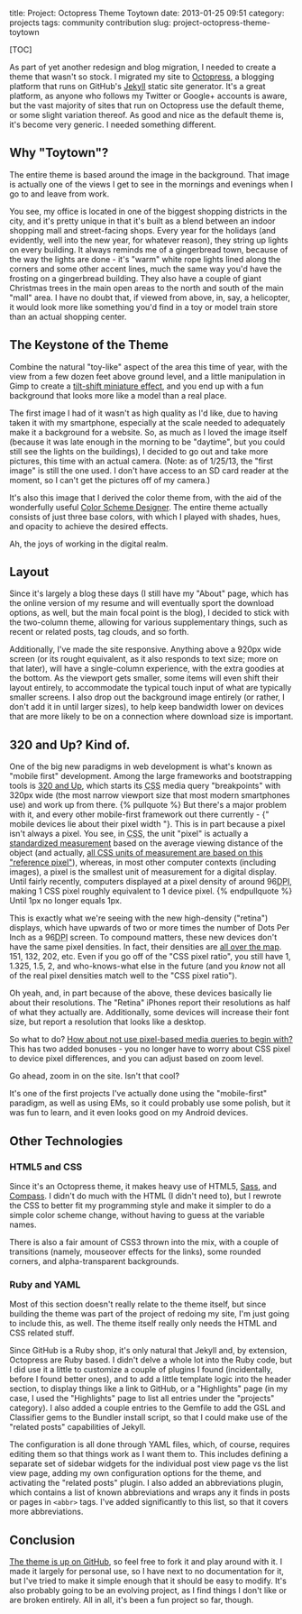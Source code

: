 title: Project: Octopress Theme Toytown
date: 2013-01-25 09:51
category: projects
tags: community contribution
slug: project-octopress-theme-toytown

[TOC]

As part of yet another redesign and blog migration, I needed to create a theme that wasn't so stock. I migrated my site to [Octopress](http://octopress.org/), a blogging platform that runs on GitHub's [Jekyll](http://jekyllrb.com/) static site generator. It's a great platform, as anyone who follows my Twitter or Google+ accounts is aware, but the vast majority of sites that run on Octopress use the default theme, or some slight variation thereof. As good and nice as the default theme is, it's become very generic. I needed something different.
<!-- more -->

## Why "Toytown"?

The entire theme is based around the image in the background. That image is actually one of the views I get to see in the mornings and evenings when I go to and leave from work.

You see, my office is located in one of the biggest shopping districts in the city, and it's pretty unique in that it's built as a blend between an indoor shopping mall and street-facing shops. Every year for the holidays (and evidently, well into the new year, for whatever reason), they string up lights on every building. It always reminds me of a gingerbread town, because of the way the lights are done - it's "warm" white rope lights lined along the corners and some other accent lines, much the same way you'd have the frosting on a gingerbread building. They also have a couple of giant Christmas trees in the main open areas to the north and south of the main "mall" area. I have no doubt that, if viewed from above, in, say, a helicopter, it would look more like something you'd find in a toy or model train store than an actual shopping center.

## The Keystone of the Theme

Combine the natural "toy-like" aspect of the area this time of year, with the view from a few dozen feet above ground level, and a little manipulation in Gimp to create a [tilt-shift miniature effect](http://www.inspiration.scottphotographics.com/amazing-miniature-tilt-shift-photography/), and you end up with a fun background that looks more like a model than a real place.

The first image I had of it wasn't as high quality as I'd like, due to having taken it with my smartphone, especially at the scale needed to adequately make it a background for a website. So, as much as I loved the image itself (because it was late enough in the morning to be "daytime", but you could still see the lights on the buildings), I decided to go out and take more pictures, this time with an actual camera. (Note: as of 1/25/13, the "first image" is still the one used. I don't have access to an SD card reader at the moment, so I can't get the pictures off of my camera.)

It's also this image that I derived the color theme from, with the aid of the wonderfully useful [Color Scheme Designer](http://colorschemedesigner.com). The entire theme actually consists of just three base colors, with which I played with shades, hues, and opacity to achieve the desired effects.

Ah, the joys of working in the digital realm.

## Layout

Since it's largely a blog these days (I still have my "About" page, which has the online version of my resume and will eventually sport the download options, as well, but the main focal point is the blog), I decided to stick with the two-column theme, allowing for various supplementary things, such as recent or related posts, tag clouds, and so forth.

Additionally, I've made the site responsive. Anything above a 920px wide screen (or its rought equivalent, as it also responds to text size; more on that later), will have a single-column experience, with the extra goodies at the bottom. As the viewport gets smaller, some items will even shift their layout entirely, to accommodate the typical touch input of what are typically smaller screens. I also drop out the background image entirely (or rather, I don't add it in until larger sizes), to help keep bandwidth lower on devices that are more likely to be on a connection where download size is important.

## 320 and Up? Kind of.

One of the big new paradigms in web development is what's known as "mobile first" development. Among the large frameworks and bootstrapping tools is [320 and Up](http://www.stuffandnonsense.co.uk/blog/about/this_is_the_new_320_and_up), which starts its <abbr title="Cascading Style Sheets">CSS</abbr> media query "breakpoints" with 320px wide (the most narrow viewport size that most modern smartphones use) and work up from there.
{% pullquote %}
But there's a major problem with it, and every other mobile-first framework out there currently - {" mobile devices lie about their pixel width "}. This is in part because a pixel isn't always a pixel. You see, in <abbr title="Cascading Style Sheets">CSS</abbr>, the unit "pixel" is actually a [standardized measurement](http://www.w3.org/TR/css3-values/#reference-pixel) based on the average viewing distance of the object (and actually, [all CSS units of measurement are based on this "reference pixel"](http://www.quirksmode.org/blog/archives/2012/11/the_css_physica.html)), whereas, in most other computer contexts (including images), a pixel is the smallest unit of measurement for a digital display. Until fairly recently, computers displayed at a pixel density of around 96<abbr title="Dots Per Inch">DPI</abbr>, making 1 CSS pixel roughly equivalent to 1 device pixel.
{% endpullquote %}
Until 1px no longer equals 1px.

This is exactly what we're seeing with the new high-density ("retina") displays, which have upwards of two or more times the number of Dots Per Inch as a 96<abbr title="Dots Per Inch">DPI</abbr> screen. To compound matters, these new devices don't have the same pixel densities. In fact, their densities are [all over the map](http://en.wikipedia.org/wiki/List_of_displays_by_pixel_density#Devices_by_manufacturers). 151, 132, 202, etc. Even if you go off of the "CSS pixel ratio", you still have 1, 1.325, 1.5, 2, and who-knows-what else in the future (and you *know* not all of the real pixel densities match well to the "CSS pixel ratio").

Oh yeah, and, in part because of the above, these devices basically lie about their resolutions. The "Retina" iPhones report their resolutions as half of what they actually are. Additionally, some devices will increase their font size, but report a resolution that looks like a desktop.

So what to do? [How about not use pixel-based media queries to begin with?](http://blog.cloudfour.com/the-ems-have-it-proportional-media-queries-ftw/) This has two added bonuses - you no longer have to worry about CSS pixel to device pixel differences, and you can adjust based on zoom level.

Go ahead, zoom in on the site. Isn't that cool?

It's one of the first projects I've actually done using the "mobile-first" paradigm, as well as using EMs, so it could probably use some polish, but it was fun to learn, and it even looks good on my Android devices.

## Other Technologies

### HTML5 and CSS

Since it's an Octopress theme, it makes heavy use of HTML5, [Sass](http://sass-lang.com), and [Compass](http://compass-style.org/). I didn't do much with the HTML (I didn't need to), but I rewrote the CSS to better fit my programming style and make it simpler to do a simple color scheme change, without having to guess at the variable names.

There is also a fair amount of CSS3 thrown into the mix, with a couple of transitions (namely, mouseover effects for the links), some rounded corners, and alpha-transparent backgrounds.

### Ruby and YAML

Most of this section doesn't really relate to the theme itself, but since building the theme was part of the project of redoing my site, I'm just going to include this, as well. The theme itself really only needs the HTML and CSS related stuff.

Since GitHub is a Ruby shop, it's only natural that Jekyll and, by extension, Octopress are Ruby based. I didn't delve a whole lot into the Ruby code, but I did use it a little to customize a couple of plugins I found (incidentally, before I found better ones), and to add a little template logic into the header section, to display things like a link to GitHub, or a "Highlights" page (in my case, I used the "Highlights" page to list all entries under the "projects" category). I also added a couple entries to the Gemfile to add the GSL and Classifier gems to the Bundler install script, so that I could make use of the "related posts" capabilities of Jekyll.

The configuration is all done through YAML files, which, of course, requires editing them so that things work as I want them to. This includes defining a separate set of sidebar widgets for the individual post view page vs the list view page, adding my own configuration options for the theme, and activating the "related posts" plugin. I also added an abbreviations plugin, which contains a list of known abbreviations and wraps any it finds in posts or pages in `<abbr>` tags. I've added significantly to this list, so that it covers more abbreviations.

## Conclusion

[The theme is up on GitHub](https://github.com/ShaunaGordon/octopress-theme-toytown), so feel free to fork it and play around with it. I made it largely for personal use, so I have next to no documentation for it, but I've tried to make it simple enough that it should be easy to modify. It's also probably going to be an evolving project, as I find things I don't like or are broken entirely. All in all, it's been a fun project so far, though.